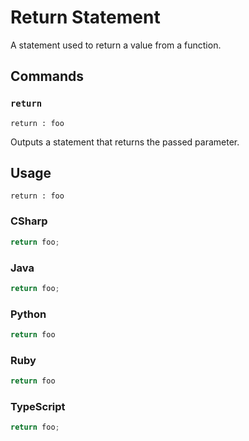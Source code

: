 # Return Statement

A statement used to return a value from a function.

## Commands

### `return`

`return : foo`

Outputs a statement that returns the passed parameter.

## Usage

```
return : foo
```

### CSharp

```csharp
return foo;
```

### Java

```java
return foo;
```

### Python

```python
return foo
```

### Ruby

```ruby
return foo
```

### TypeScript

```typescript
return foo;
```
